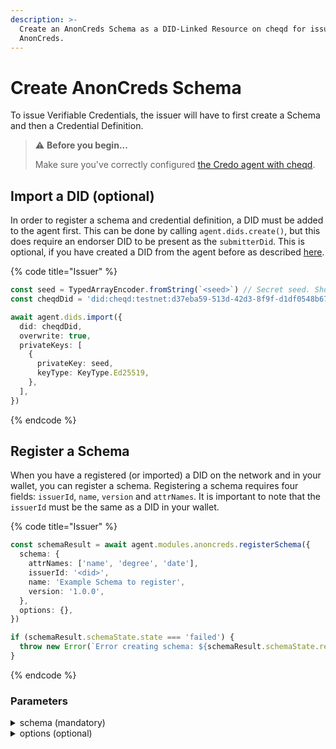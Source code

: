 ```yaml
---
description: >-
  Create an AnonCreds Schema as a DID-Linked Resource on cheqd for issuing
  AnonCreds.
---
```


# Create AnonCreds Schema

To issue Verifiable Credentials, the issuer will have to first create a Schema and then a Credential Definition.

> ⚠️ **Before you begin...**
>
> Make sure you've correctly configured [the Credo agent with cheqd](../set-up-agent.md).

## Import a DID (optional)

In order to register a schema and credential definition, a DID must be added to the agent first. This can be done by calling `agent.dids.create()`, but this does require an endorser DID to be present as the `submitterDid`. This is optional, if you have created a DID from the agent before as described [here](../dids/create-did.md).

{% code title="Issuer" %}
```typescript
const seed = TypedArrayEncoder.fromString(`<seed>`) // Secret seed. Should be kept secure in production!
const cheqdDid = 'did:cheqd:testnet:d37eba59-513d-42d3-8f9f-d1df0548b675' // Cheqd DID to be imported

await agent.dids.import({
  did: cheqdDid,
  overwrite: true,
  privateKeys: [
    {
      privateKey: seed,
      keyType: KeyType.Ed25519,
    },
  ],
})
```
{% endcode %}

## Register a Schema

When you have a registered (or imported) a DID on the network and in your wallet, you can register a schema. Registering a schema requires four fields: `issuerId`, `name`, `version` and `attrNames`. It is important to note that the `issuerId` must be the same as a DID in your wallet.

{% code title="Issuer" %}
```typescript
const schemaResult = await agent.modules.anoncreds.registerSchema({
  schema: {
    attrNames: ['name', 'degree', 'date'],
    issuerId: '<did>',
    name: 'Example Schema to register',
    version: '1.0.0',
  },
  options: {},
})

if (schemaResult.schemaState.state === 'failed') {
  throw new Error(`Error creating schema: ${schemaResult.schemaState.reason}`)
}
```
{% endcode %}

### Parameters

<details>

<summary>schema (mandatory)</summary>

"attrNames": Array of attributes for the schema definition.

"issuerId": Issuer DID, use the did created by the Issuer.

"name": Name of the Schema

"version": Version of the Schema (To update existing Schema, use same name and different version)

</details>

<details>

<summary>options (optional)</summary>

Optional Key-Value pairs of additional options.

</details>







